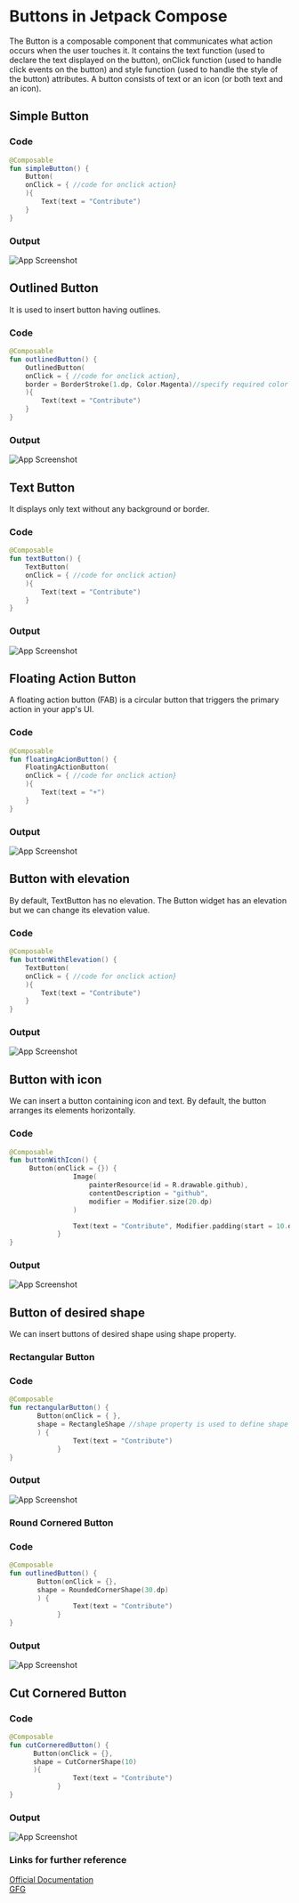 
# Buttons in Jetpack Compose

The Button is a composable component that communicates what action occurs when the user touches it. It contains the text function (used to declare the text displayed on the button), onClick function (used to handle click events on the button) and style function (used to handle the style of the button) attributes.
A button consists of text or an icon (or both text and an icon). 

## Simple Button
### Code
```Kotlin
@Composable
fun simpleButton() {
    Button(
    onClick = { //code for onclick action}
    ){
        Text(text = "Contribute")
    }
}
```
### Output
![App Screenshot](https://user-images.githubusercontent.com/98453503/194627540-a0604d5a-2955-4b71-b12f-c4bad6440eb3.png)

## Outlined Button
It is used to insert button having outlines.
### Code
```Kotlin
@Composable
fun outlinedButton() {
    OutlinedButton(
    onClick = { //code for onclick action},
    border = BorderStroke(1.dp, Color.Magenta)//specify required color of outline using this
    ){
        Text(text = "Contribute")
    }
}
```
### Output
![App Screenshot](https://user-images.githubusercontent.com/98453503/194628431-a47f2df6-c637-410e-929a-f381fc06c2c6.png)

## Text Button
It displays only text without any background or border.
### Code
```Kotlin
@Composable
fun textButton() {
    TextButton(
    onClick = { //code for onclick action}
    ){
        Text(text = "Contribute")
    }
}
```
### Output
![App Screenshot](https://user-images.githubusercontent.com/98453503/194632432-157b2035-63ef-42b7-881d-1eee6084dac9.png)

## Floating Action Button
A floating action button (FAB) is a circular button that triggers the primary action in your app's UI.
### Code
```Kotlin
@Composable
fun floatingAcionButton() {
    FloatingActionButton(
    onClick = { //code for onclick action}
    ){
        Text(text = "+")
    }
}
```
### Output
![App Screenshot](https://user-images.githubusercontent.com/98453503/194691774-ab9fa554-d73b-49c2-afdf-ed1dba487d6d.png)

## Button with elevation
By default, TextButton has no elevation. The Button widget has an elevation but we can change its elevation value.
### Code
```Kotlin
@Composable
fun buttonWithElevation() {
    TextButton(
    onClick = { //code for onclick action}
    ){
        Text(text = "Contribute")
    }
}
```
### Output
![App Screenshot](https://user-images.githubusercontent.com/98453503/194691738-6a7a6a98-4e76-41ec-9d95-2e0866510563.png)

## Button with icon 
We can insert a button containing icon and text. By default, the button arranges its elements horizontally.
### Code
```Kotlin
@Composable
fun buttonWithIcon() {
     Button(onClick = {}) {
                Image(
                    painterResource(id = R.drawable.github),
                    contentDescription = "github",
                    modifier = Modifier.size(20.dp)
                )

                Text(text = "Contribute", Modifier.padding(start = 10.dp))
            }
}
```
### Output
![App Screenshot](https://user-images.githubusercontent.com/98453503/194692415-30975a04-10f7-4d8d-bcbe-945d875e74b7.png)

## Button of desired shape 
We can insert buttons of desired shape using shape property.
### Rectangular Button
### Code
```Kotlin
@Composable
fun rectangularButton() {
       Button(onClick = { }, 
       shape = RectangleShape //shape property is used to define shape of the button.
       ) {
                Text(text = "Contribute")
            }
}
```
### Output
![App Screenshot](https://user-images.githubusercontent.com/98453503/194712087-824350ab-9c93-40b4-87d8-2d70e4917407.png)

### Round Cornered Button
### Code
```Kotlin
@Composable
fun outlinedButton() {
       Button(onClick = {}, 
       shape = RoundedCornerShape(30.dp)
       ) {
                Text(text = "Contribute")
            }
}
```
### Output
![App Screenshot](https://user-images.githubusercontent.com/98453503/194712308-24328091-3423-4a98-9a04-7067b609d7f6.png)

## Cut Cornered Button
### Code
```Kotlin
@Composable
fun cutCorneredButton() {
      Button(onClick = {},
      shape = CutCornerShape(10)
      ){
                Text(text = "Contribute")
            }
}
```
### Output
![App Screenshot](https://user-images.githubusercontent.com/98453503/194712366-97fe2aa1-d655-4f05-835a-e88a3e74a7bc.png)


### Links for further reference

[Official Documentation](https://developer.android.com/jetpack/compose/layouts/material) <br/>
[GFG](https://www.geeksforgeeks.org/button-in-android-using-jetpack-compose/)







